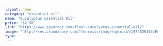 ```yaml
---
layout: none
category: "essential-oil"
name: "Eucalyptus Essential Oil"
price: "$2.50"
link: "https://www.spaorder.com/fleur-eucalyptus-essential-oil/"
image: "http://res.cloudinary.com/fleuroils/image/upload/v1474526105/Essential%20Oil/eucalyptus.jpg"
type: 
---
```

